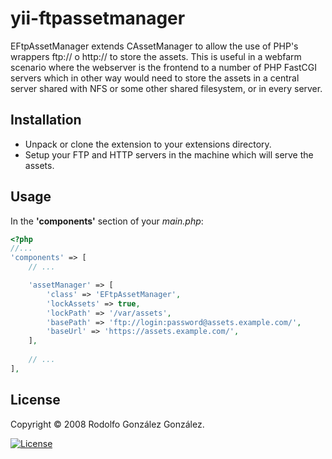 # yii-ftpassetmanager

EFtpAssetManager extends CAssetManager to allow the use of PHP's wrappers 
ftp:// o http:// to store the assets. This is useful in a webfarm scenario
where the webserver is the frontend to a number of PHP FastCGI servers which
in other way would need to store the assets in a central server shared with
NFS or some other shared filesystem, or in every server.

## Installation

* Unpack or clone the extension to your extensions directory.
* Setup your FTP and HTTP servers in the machine which will serve the assets.

## Usage

In the **'components'** section of your *main.php*:

```php
<?php
//...
'components' => [
    // ...

    'assetManager' => [
        'class' => 'EFtpAssetManager',
        'lockAssets' => true,
        'lockPath' => '/var/assets',
        'basePath' => 'ftp://login:password@assets.example.com/',
        'baseUrl' => 'https://assets.example.com/',    
    ],
    
    // ...
],
```

## License

Copyright © 2008 Rodolfo González González.

[![License](https://img.shields.io/badge/License-BSD_3--Clause-blue.svg)](https://opensource.org/licenses/BSD-3-Clause)
